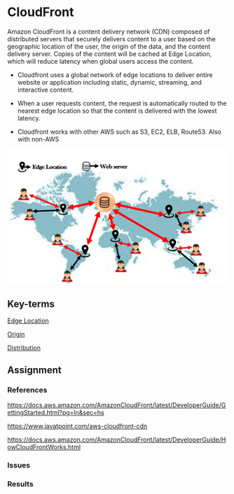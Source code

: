 # CloudFront

Amazon CloudFront is a content delivery network (CDN) composed of distributed servers that securely delivers content to a user based on the geographic location of the user, the origin of the data, and the content delivery server. Copies of the content will be cached at Edge Location, which will reduce latency when global users access the content.

* Cloudfront uses a global network of edge locations to deliver entire website or application including static, dynamic, streaming, and interactive content.

* When a user requests content, the request is automatically routed to the nearest edge location so that the content is delivered with the lowest latency.

* Cloudfront works with other AWS such as S3, EC2, ELB, Route53. Also with non-AWS



![](../00_includes/wk04/cloudfront.png)

## Key-terms
[Edge Location](https://github.com/techgrounds/cloud-6-repo-NederLANA/blob/main/beschrijvingen/aws-cloud-glossary.md#edge-location)

[Origin](..beschrijvingen/aws-cloud-glossary.md#origin)

[Distribution](https://github.com/techgrounds/cloud-6-repo-NederLANA/blob/main/beschrijvingen/aws-cloud-glossary.md#distribution)

## Assignment


### References
https://docs.aws.amazon.com/AmazonCloudFront/latest/DeveloperGuide/GettingStarted.html?pg=ln&sec=hs

https://www.javatpoint.com/aws-cloudfront-cdn

https://docs.aws.amazon.com/AmazonCloudFront/latest/DeveloperGuide/HowCloudFrontWorks.html

### Issues


### Results
